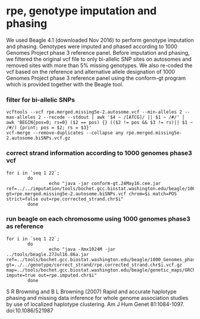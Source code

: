 # rpe, genotype imputation and phasing

We used Beagle 4.1 (downloaded Nov 2016) to perform genotype imputation and phasing. Genotypes were imputed and phased according to 1000 Genomes Project phase 3 reference panel. Before imputation and phasing, we filtered the original vcf file to only bi-allelic SNP sites on autosomes and removed sites with more than 5% missing genotypes. We also re-coded the vcf based on the reference and alternative allele designation of 1000 Genomes Project phase 3 reference panel using the conform-gt program which is provided together with the Beagle tool.


### filter for bi-allelic SNPs
````
vcftools --vcf rpe.merged.missing5e-2.autosome.vcf --min-alleles 2 --max-alleles 2 --recode --stdout | awk '$4 ~ /[ATCG]/ || $1 ~ /#/' | awk 'BEGIN{pos=0; rs=0} ($2 == pos) {} (($2 != pos && $3 != rs)|| $1 ~ /#/) {print; pos = $2; rs = $3}' 
vcf-merge --remove-duplicates --collapse any rpe.merged.missing5e-2.autosome.biSNPs.vcf.gz
````


### correct strand information according to 1000 genomes phase3 vcf
````
for i in `seq 1 22`;
        do
                echo "java -jar conform-gt.24May16.cee.jar ref=../../imputation/tools/bochet.gcc.biostat.washington.edu/beagle/1000_Genomes_phase3_v5a/individual_chromosomes/chr$i.1kg.phase3.v5a.vcf.gz gt=rpe.merged.missing5e-2.autosome.biSNPs.vcf chrom=$i match=POS strict=false out=rpe.corrected_strand.chr$i"
        done 
````


### run beagle on each chromosome using 1000 genomes phase3 as reference
````
for i in `seq 1 22`;
        do
                echo "java -Xmx1024M -jar ../tools/beagle.27Jul16.86a.jar ref=../tools/bochet.gcc.biostat.washington.edu/beagle/1000_Genomes_phase3_v5a/individual_chromosomes/chr$i.1kg.phase3.v5a.vcf.gz gt=../../genotype/correct_strand/rpe.corrected_strand.chr$i.vcf.gz map=../tools/bochet.gcc.biostat.washington.edu/beagle/genetic_maps/GRCh37/plink.chr$i.GRCh37.map impute=true out=rpe.imputed.chr$i"
        done
````


S R Browning and B L Browning (2007) Rapid and accurate haplotype phasing and missing data inference for whole genome association studies by use of localized haplotype clustering. Am J Hum Genet 81:1084-1097. doi:10.1086/521987

